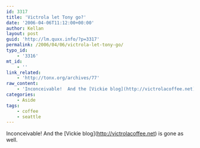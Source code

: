 ```yaml
---
id: 3317
title: 'Victrola let Tony go?'
date: '2006-04-06T11:12:00+00:00'
author: Kellan
layout: post
guid: 'http://lm.quxx.info/?p=3317'
permalink: /2006/04/06/victrola-let-tony-go/
typo_id:
    - '3316'
mt_id:
    - ''
link_related:
    - 'http://tonx.org/archives/77'
raw_content:
    - 'Inconceivable!  And the [Vickie blog](http://victrolacoffee.net) is gone as well.'
categories:
    - Aside
tags:
    - coffee
    - seattle
---
```


Inconceivable! And the \[Vickie blog\](http://victrolacoffee.net) is gone as well.